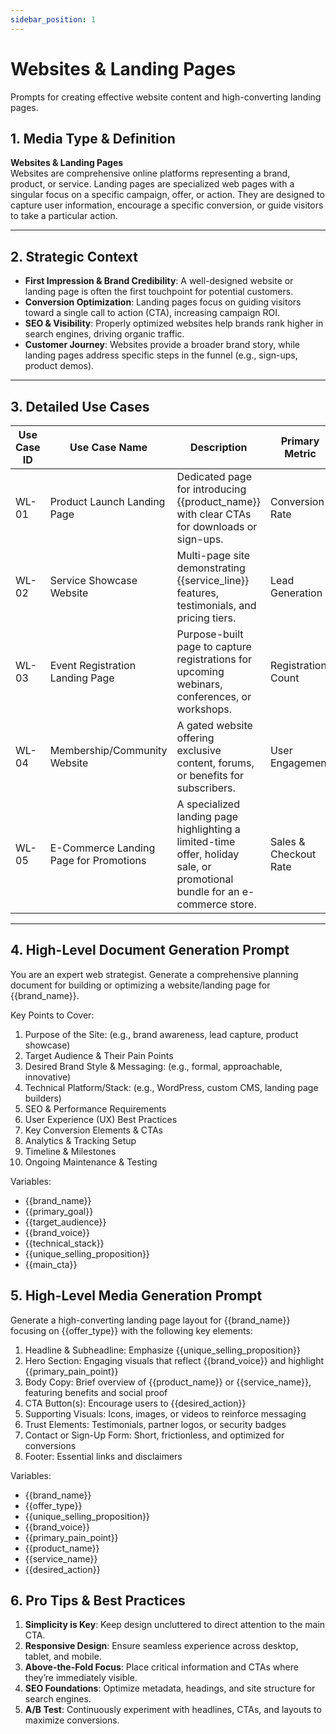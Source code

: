 ```yaml
---
sidebar_position: 1
---
```


# Websites & Landing Pages

Prompts for creating effective website content and high-converting landing pages.

## 1. Media Type & Definition
**Websites & Landing Pages**  
Websites are comprehensive online platforms representing a brand, product, or service. Landing pages are specialized web pages with a singular focus on a specific campaign, offer, or action. They are designed to capture user information, encourage a specific conversion, or guide visitors to take a particular action.

---

## 2. Strategic Context
- **First Impression & Brand Credibility**: A well-designed website or landing page is often the first touchpoint for potential customers.
- **Conversion Optimization**: Landing pages focus on guiding visitors toward a single call to action (CTA), increasing campaign ROI.
- **SEO & Visibility**: Properly optimized websites help brands rank higher in search engines, driving organic traffic.
- **Customer Journey**: Websites provide a broader brand story, while landing pages address specific steps in the funnel (e.g., sign-ups, product demos).

---

## 3. Detailed Use Cases

| Use Case ID | Use Case Name                          | Description                                                                                                                    | Primary Metric             |
|-------------|----------------------------------------|--------------------------------------------------------------------------------------------------------------------------------|----------------------------|
| WL-01       | Product Launch Landing Page            | Dedicated page for introducing {{product_name}} with clear CTAs for downloads or sign-ups.                                     | Conversion Rate           |
| WL-02       | Service Showcase Website               | Multi-page site demonstrating {{service_line}} features, testimonials, and pricing tiers.                                      | Lead Generation           |
| WL-03       | Event Registration Landing Page        | Purpose-built page to capture registrations for upcoming webinars, conferences, or workshops.                                  | Registration Count        |
| WL-04       | Membership/Community Website           | A gated website offering exclusive content, forums, or benefits for subscribers.                                               | User Engagement           |
| WL-05       | E-Commerce Landing Page for Promotions | A specialized landing page highlighting a limited-time offer, holiday sale, or promotional bundle for an e-commerce store.      | Sales & Checkout Rate     |

---

## 4. High-Level Document Generation Prompt
You are an expert web strategist. Generate a comprehensive planning document for building or optimizing a website/landing page for {{brand_name}}. 

Key Points to Cover:
1. Purpose of the Site: (e.g., brand awareness, lead capture, product showcase)
2. Target Audience & Their Pain Points
3. Desired Brand Style & Messaging: (e.g., formal, approachable, innovative)
4. Technical Platform/Stack: (e.g., WordPress, custom CMS, landing page builders)
5. SEO & Performance Requirements
6. User Experience (UX) Best Practices
7. Key Conversion Elements & CTAs
8. Analytics & Tracking Setup
9. Timeline & Milestones
10. Ongoing Maintenance & Testing

Variables:
- {{brand_name}}
- {{primary_goal}}
- {{target_audience}}
- {{brand_voice}}
- {{technical_stack}}
- {{unique_selling_proposition}}
- {{main_cta}}

## 5. High-Level Media Generation Prompt
Generate a high-converting landing page layout for {{brand_name}} focusing on {{offer_type}} with the following key elements:

1. Headline & Subheadline: Emphasize {{unique_selling_proposition}}
2. Hero Section: Engaging visuals that reflect {{brand_voice}} and highlight {{primary_pain_point}}
3. Body Copy: Brief overview of {{product_name}} or {{service_name}}, featuring benefits and social proof
4. CTA Button(s): Encourage users to {{desired_action}}
5. Supporting Visuals: Icons, images, or videos to reinforce messaging
6. Trust Elements: Testimonials, partner logos, or security badges
7. Contact or Sign-Up Form: Short, frictionless, and optimized for conversions
8. Footer: Essential links and disclaimers

Variables:
- {{brand_name}}
- {{offer_type}}
- {{unique_selling_proposition}}
- {{brand_voice}}
- {{primary_pain_point}}
- {{product_name}}
- {{service_name}}
- {{desired_action}}

## 6. Pro Tips & Best Practices
1. **Simplicity is Key**: Keep design uncluttered to direct attention to the main CTA.
2. **Responsive Design**: Ensure seamless experience across desktop, tablet, and mobile.
3. **Above-the-Fold Focus**: Place critical information and CTAs where they’re immediately visible.
4. **SEO Foundations**: Optimize metadata, headings, and site structure for search engines.
5. **A/B Test**: Continuously experiment with headlines, CTAs, and layouts to maximize conversions.
